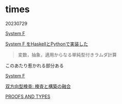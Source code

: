 # times

20230729

[System F](https://ja.wikipedia.org/wiki/System_F)

[System F をHaskellとPythonで実装した](https://yigarashi.hatenablog.com/entry/2015/08/10/154353)

> 変数，抽象，適用からなる単純型付きラムダ計算

このあたり惹かれる部分ある

[System F](https://scrapbox.io/herp-technote/System_F)

[双方向型検査: 検査と構築の融合](https://mizunashi-mana.github.io/blog/posts/2023/02/bidirectional-typing/#bidirectional-typing)

[PROOFS AND TYPES](https://www.paultaylor.eu/stable/prot.pdf)
